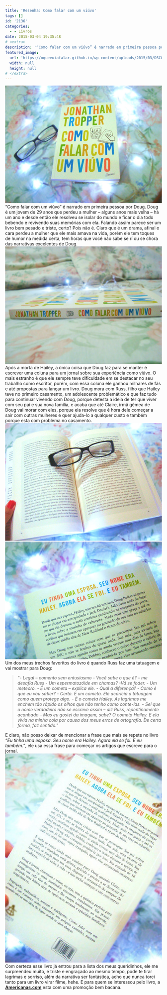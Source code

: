 ```yaml
---
title: 'Resenha: Como falar com um viúvo'
tags: []
id: '2136'
categories:
  - - Livros
date: 2015-03-04 19:35:48
# <extra>
description: '“Como falar com um viúvo” é narrado em primeira pessoa por Doug. Doug é um jovem de 29 anos que perdeu a mulher – alguns anos mais velha – há um ano e desde então ele resolveu se isolar do mundo e ficar o dia todo bebendo e revivendo suas memórias com ela. Falando assim parece ser um livro bem pesado e triste, certo? Pois não é. Claro que é um drama, afinal o cara perdeu a mulher que ele mais amava na vida, porém ele tem toques  de humor na medida certa, tem horas que você não sabe se rí ou se chora das narrativas excelentes de Doug. Após a morta de Hailey, a única coisa que Doug faz para se manter é escrever uma coluna para um jornal sobre sua experiência como viúvo. O mais estranho é que &hellip;'
featured_image: 
  url: 'https://oqueeuiafalar.github.io/wp-content/uploads/2015/03/DSC03559.jpg'
  width: null
  height: null
# </extra>
---
```


[![Capa do livro: Como falar com um viúvo ](/wp-content/uploads/2015/03/DSC03559.jpg)](/wp-content/uploads/2015/03/DSC03559.jpg) “Como falar com um viúvo” é narrado em primeira pessoa por Doug. Doug é um jovem de 29 anos que perdeu a mulher – alguns anos mais velha – há um ano e desde então ele resolveu se isolar do mundo e ficar o dia todo bebendo e revivendo suas memórias com ela. Falando assim parece ser um livro bem pesado e triste, certo? Pois não é. Claro que é um drama, afinal o cara perdeu a mulher que ele mais amava na vida, porém ele tem toques  de humor na medida certa, tem horas que você não sabe se rí ou se chora das narrativas excelentes de Doug. [![lombada do livro: Como falar com um viúvo ](/wp-content/uploads/2015/03/DSC03552.jpg)](/wp-content/uploads/2015/03/DSC03552.jpg) Após a morta de Hailey, a única coisa que Doug faz para se manter é escrever uma coluna para um jornal sobre sua experiência como viúvo. O mais estranho é que ele sempre teve dificuldade em se destacar no seu trabalho como escritor, porém, com essa coluna ele ganhou milhares de fãs e até propostas para lançar um livro. Doug mora com Russ, filho que Hailey teve no primeiro casamento, um adolescente problemático e que faz tudo para continuar vivendo com Doug, porque detesta a ideia de ter que viver com seu pai e sua nova família, e acaba que até Claire, irmã gêmea de Doug vai morar com eles, porque ela resolve que é hora dele começar a sair com outras mulheres e quer ajuda-lo a qualquer custo e também porque esta com problema no casamento. [![páginas do livro: "como falar com um viúvo"](/wp-content/uploads/2015/03/DSC03557.jpg)](/wp-content/uploads/2015/03/DSC03557.jpg) [![contra-capa do livro: como falar com um viúvo](/wp-content/uploads/2015/03/DSC03555.jpg)](/wp-content/uploads/2015/03/DSC03555.jpg) Um dos meus trechos favoritos do livro é quando Russ faz uma tatuagem e vai mostrar para Doug:

> _"- Legal – comento sem entusiasmo_ _\- Você sabe o que é? – me desafia Russ_ _\- Um espermatozóide em chamas?_ _\-Vá se foder._ _\- Um meteoro._ _\- É um cometa – explica ele._ _\- Qual a diferença?_ _\- Como é que eu vou saber?_ _\- Certo. É um cometa._ _Ele acaricia a tatuagem como quem protege algo._ _\- É o cometa Hailey._ _As lagrimas me enchem tão rápido os olhos que não tenho como conte-las._ _\- Sei que o nome verdadeiro não se escreve assim – diz Russ, repentinamente acanhado – Mas eu gostei da imagem, sabe? O cometa Hailey. E ela vivia na minha cola por causa dos meus erros de ortografia. De certa forma, faz sentido."_

E claro, não posso deixar de mencionar a frase que mais se repete no livro _“Eu tinha uma esposa. Seu nome era Hailey. Agora ela se foi. E eu também.”_, ele usa essa frase para começar os artigos que escreve para o jornal. [![contra-capa do livro: como falar com um viúvo](/wp-content/uploads/2015/03/DSC03556-768x1024.jpg)](/wp-content/uploads/2015/03/DSC03556.jpg) Com certeza esse livro já entrou para a lista dos meus queridinhos, ele me surpreendeu muito, é triste e engraçado ao mesmo tempo, pode te tirar lagrimas e sorriso, além da narrativa ser fantástica, acho que nunca torci tanto para um livro virar filme, hehe. E para quem se interessou pelo livro, a [**Americanas.com**](http://oferta.vc/6zEr "Americanas.com") esta com uma promoção bem bacana.
